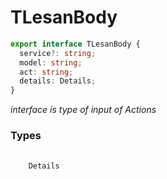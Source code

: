 # TLesanBody

```ts
export interface TLesanBody {
  service?: string;
  model: string;
  act: string;
  details: Details;
}
```

_interface is type of input of Actions_

<h3>Types</h3>
<pre>
  <code class="language-ts" style="padding: 0; margin-top: 12px; margin-top: -18px;">
    <a href="./TLesanBody/Details.md" target="_blank" style="text-decoration: none; cursor:pointer">Details</a>
  </code>
</pre>
